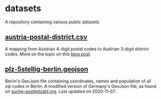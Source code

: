 # datasets
A repository containing various public datasets

## [austria-postal-district.csv](https://github.com/moralescastillo/datasets/blob/main/austria-postal-district.csv)

A mapping from Austrian 4-digit postal codes to Austrian 3-digit district codes. More on the topic on this [blog post]().

## [plz-5stellig-berlin.geojson](https://github.com/moralescastillo/datasets/blob/main/plz-5stellig-berlin.geojson)

Berlin's GeoJson file containing coordinates, names and population of all zip codes in Berlin. A modified version of Germany's GeoJson file, as found on [suche-postleitzahl.org](https://www.suche-postleitzahl.org/plz-karte-erstellen). Last updated on 2020-11-07.
